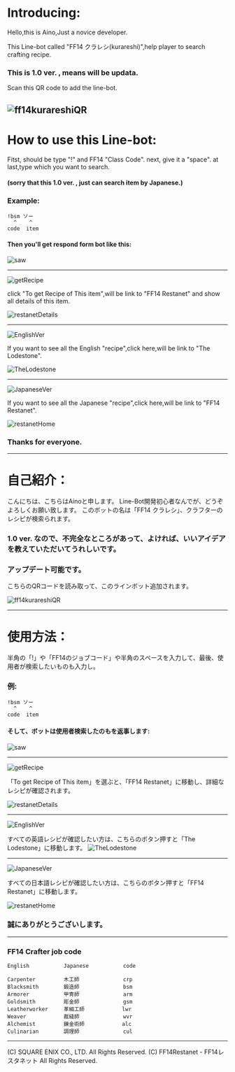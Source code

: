 # Introducing:

 Hello,this is Aino,Just a novice developer.

 This Line-bot called "FF14 クラレシ(kurareshi)",help player to search crafting recipe.


 ### This is 1.0 ver. , means will be updata.
 
 Scan this QR code to add the line-bot.
 
 ![ff14kurareshiQR](ff14kurareshiQR.png)
---


# How to use this Line-bot:
 Fitst, should be type "!" and FF14 "Class Code".
 next, give it a "space".
 at last,type which you want to search.
#### (sorry that this 1.0 ver. , just can search item by Japanese.)

### Example:
    !bsm ソー
      ^    ^
    code  item
    
#### Then you'll get respond form bot like this:
![saw](saw.png)

---
![getRecipe](getRecipe.png)

click "To get Recipe of This item",will be link to "FF14 Restanet" and show all details of this item.

![restanetDetails](restanetDetails.png)

---
![EnglishVer](EnglishVer.png)

If you want to see all the English "recipe",click here,will be link to "The Lodestone".

![TheLodestone](TheLodestone.png)

---
![JapaneseVer](JapaneseVer.png)

If you want to see all the Japanese "recipe",click here,will be link to "FF14 Restanet".

![restanetHome](restanetHome.png)


### Thanks for everyone.

---

# 自己紹介：
こんにちは、こちらはAinoと申します。
Line-Bot開発初心者なんでが、どうぞよろしくお願い致します。
このボットの名は「FF14 クラレシ」、クラフターのレシピが検索られます。
###  1.0 ver. なので、不完全なところがあって、よければ、いいアイデアを教えていただいてうれしいです。
### アップデート可能です。

こちらのQRコードを読み取って、このラインボット追加されます。

![ff14kurareshiQR](ff14kurareshiQR.png)

---

#  使用方法：
半角の「!」や「FF14のジョブコード」や半角のスペースを入力して、最後、使用者が検索したいものも入力し。

### 例:
    !bsm ソー
      ^    ^
    code  item
    
#### そして、ボットは使用者検索したのもを返事します:
![saw](saw.png)

---
![getRecipe](getRecipe.png)

「To get Recipe of This item」を選ぶと、「FF14 Restanet」に移動し、詳細なレシピが確認されます。

![restanetDetails](restanetDetails.png)

---
![EnglishVer](EnglishVer.png)

すべての英語レシピが確認したい方は、こちらのボタン押すと「The Lodestone」に移動します。
![TheLodestone](TheLodestone.png)

---
![JapaneseVer](JapaneseVer.png)

すべての日本語レシピが確認したい方は、こちらのボタン押すと「FF14 Restanet」に移動します。

![restanetHome](restanetHome.png)


### 誠にありがとうございします。

---
### FF14 Crafter job code
    English           Japanese           code
    
    Carpenter         木工師              crp
    Blacksmith        鍛造師              bsm
    Armorer           甲冑師              arm
    Goldsmith         彫金師              gsm
    Leatherworker     革細工師            lwr
    Weaver            裁縫師              wvr
    Alchemist         錬金術師            alc
    Culinarian        調理師              cul
---
(C) SQUARE ENIX CO., LTD. All Rights Reserved.
(C) FF14Restanet - FF14レスタネット All Rights Reserved.
